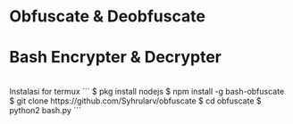 # Obfuscate & Deobfuscate
# Bash Encrypter & Decrypter
<br>
Instalasi for termux
```
$ pkg install nodejs
$ npm install -g bash-obfuscate
$ git clone https://github.com/Syhrularv/obfuscate
$ cd obfuscate
$ python2 bash.py
```
